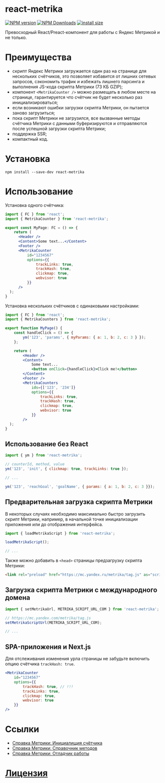 react-metrika
=============
[![NPM version](https://img.shields.io/npm/v/react-metrika.svg)](https://www.npmjs.com/package/react-metrika)
[![NPM Downloads](https://img.shields.io/npm/dm/react-metrika.svg?style=flat)](https://www.npmjs.org/package/react-metrika)
[![install size](https://packagephobia.com/badge?p=react-metrika)](https://packagephobia.com/result?p=react-metrika)

Превосходный React/Preact-компонент для работы с Яндекс Метрикой и не только.

# Преимущества
- скрипт Яндекс Метрики загружается один раз на странице для нескольких счётчиков, это позволяет избавится от лишних сетевых запросов, сэкономить трафик и избежать лишнего парсинга и выполнения JS-кода скрипта Метрики (73 КБ GZIP);
- компонент `<MetrikaCounter />` можно размещать в любом месте на странице, гарантируется что счётчик не будет несколько раз инициализироваться;
- если возникают ошибки загрузки скрипта Метрики, он пытается заново загрузиться;
- пока скрипт Метрики не загрузился, все вызванные методы счётчика Метрики с данными буферизируются и отправляются после успешной загрузки скрипта Метрики;
- поддержка SSR;
- компактный код.

# Установка
```
npm install --save-dev react-metrika
```

# Использование
Установка одного счётчика:
```jsx
import { FC } from 'react';
import { MetrikaCounter } from 'react-metrika';

export const MyPage: FC = () => {
    return (
      <Header />
      <Content>Some text...</Content>
      <Footer />
      <MetrikaCounter
          id="1234567"
          options={{
              trackLinks: true,
              trackHash: true,
              clickmap: true,
              webvisor: true
          }}
      />
  );
}
```

Установка нескольких счётчиков с одинаковыми настройками:
```jsx
import { FC } from 'react';
import { MetrikaCounters } from 'react-metrika';

export function MyPage() {
    const handleClick = () => {
        ym('123', 'params', { myParams: { a: 1, b: 2, c: 3 } });
    };

    return (
        <Header />
        <Content>
            Some text...
            <button onClick={handleClick}>Click me!</button>
        </Content>
        <Footer />
        <MetrikaCounters
            ids={['123', '234']}
            options={{
                trackLinks: true,
                trackHash: true,
                clickmap: true,
                webvisor: true
            }}
        />
  );
}
```

## Использование без React
```js
import { ym } from 'react-metrika';

// counterId, method, value
ym('123', 'init', { clickmap: true, trackLinks: true });

// ...

ym('123', 'reachGoal', 'goalName', { params: { a: 1, b: 2, c: 3 }});

```

## Предварительная загрузка скрипта Метрики
В некоторых случаях необходимо максимально быстро загрузить скрипт Метрики, например, в начальной точке инициализации приложения или до отображения интерфейса.

```js
import { loadMetrikaScript } from 'react-metrika';

loadMetrikaScript();

// ...
```

Также можно добавить в `<head>` страницы предзагрузку скрипта Метрики:
```html
<link rel="preload" href="https://mc.yandex.ru/metrika/tag.js" as="script" />
```

## Загрузка скрипта Метрики с международного домена

```js
import { setMetrikaUrl, METRIKA_SCRIPT_URL_COM } from 'react-metrika';

// https://mc.yandex.com/metrika/tag.js
setMetrikaScriptUrl(METRIKA_SCRIPT_URL_COM);

// ...
```

## SPA-приложения и Next.js
Для отслеживания изменения урла страницы не забудьте включить опцию счётчика `trackHash: true`.
```jsx
<MetrikaCounter
    id="1234567"
    options={{
        trackHash: true, // !!!
        trackLinks: true,
        clickmap: true,
        webvisor: true
    }}
/>
```

# Ссылки
- [Справка Метрики: Инициалищия счётчика](https://yandex.ru/support/metrica/code/counter-initialize.html)
- [Справка Метрики: Справочник методов](https://yandex.ru/support/metrica/objects/method-reference.html)
- [Справка Метрики: Отладчик работы](https://yandex.ru/support/metrica/general/debugger.html)

# [Лицензия](./LICENSE)
